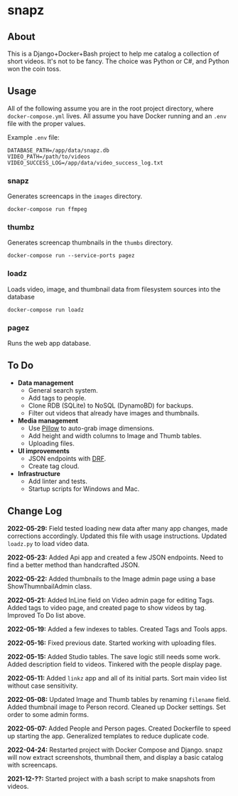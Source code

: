 # snapz

## About

This is a Django+Docker+Bash project to help me catalog a collection of short videos.
It's not to be fancy. The choice was Python or C#, and Python won the coin toss.

## Usage

All of the following assume you are in the root project directory, where `docker-compose.yml` lives.
All assume you have Docker running and an `.env` file with the proper values.

Example `.env` file:
```
DATABASE_PATH=/app/data/snapz.db
VIDEO_PATH=/path/to/videos
VIDEO_SUCCESS_LOG=/app/data/video_success_log.txt
```

### snapz

Generates screencaps in the `images` directory.

`docker-compose run ffmpeg`

### thumbz

Generates screencap thumbnails in the `thumbs` directory.

`docker-compose run --service-ports pagez`

### loadz

Loads video, image, and thumbnail data from filesystem sources into the database

`docker-compose run loadz`

### pagez

Runs the web app database.

## To Do

* **Data management**
  * General search system.
  * Add tags to people.
  * Clone RDB (SQLite) to NoSQL (DynamoBD) for backups.
  * Filter out videos that already have images and thumbnails.
* **Media management**
  * Use [Pillow](https://pillow.readthedocs.io/en/stable/) to auto-grab image dimensions.
  * Add height and width columns to Image and Thumb tables.
  * Uploading files.
* **UI improvements**
  * JSON endpoints with [DRF](https://www.django-rest-framework.org/).
  * Create tag cloud.
* **Infrastructure**
  * Add linter and tests.
  * Startup scripts for Windows and Mac.


## Change Log

**2022-05-29:** Field tested loading new data after many app changes, made corrections accordingly.
Updated this file with usage instructions.
Updated `loadz.py` to load video data.

**2022-05-23:** Added Api app and created a few JSON endpoints.
Need to find a better method than handcrafted JSON.

**2022-05-22:** Added thumbnails to the Image admin page using a base ShowThumnbailAdmin class.

**2022-05-21:** Added InLine field on Video admin page for editing Tags.
Added tags to video page, and created page to show videos by tag.
Improved To Do list above.

**2022-05-19:** Added a few indexes to tables.
Created Tags and Tools apps.

**2022-05-16:** Fixed previous date.
Started working with uploading files.

**2022-05-15:** Added Studio tables.
The save logic still needs some work.
Added description field to videos.
Tinkered with the people display page.

**2022-05-11:** Added `linkz` app and all of its initial parts.
Sort main video list without case sensitivity.

**2022-05-08:** Updated Image and Thumb tables by renaming `filename` field.
Added thumbnail image to Person record.
Cleaned up Docker settings.
Set order to some admin forms.

**2022-05-07:** Added People and Person pages.
Created Dockerfile to speed up starting the app.
Generalized templates to reduce duplicate code.

**2022-04-24:** Restarted project with Docker Compose and Django. 
snapz will now extract screenshots, thumbnail them, and display a basic catalog with screencaps.

**2021-12-??:** Started project with a bash script to make snapshots from videos.
